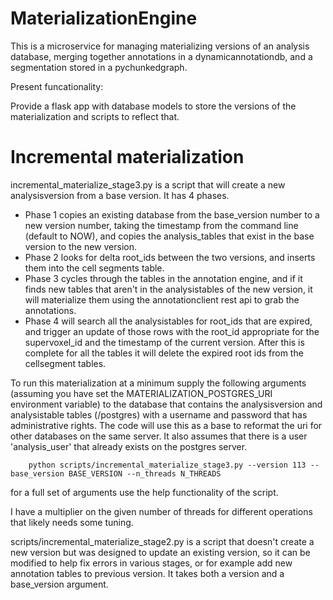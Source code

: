 # MaterializationEngine

This is a microservice for managing materializing versions of an analysis database,  merging together annotations in a dynamicannotationdb, and a segmentation stored in a pychunkedgraph.  

Present funcationality:

Provide a flask app with database models to store the versions of the materialization and scripts to reflect that.

# Incremental materialization

incremental_materialize_stage3.py is a script that will create a new analysisversion from a base version. It has 4 phases.  
- Phase 1 copies an existing database from the base_version number to a new version number, taking the timestamp from the command line (default to NOW), and copies the analysis_tables that exist in the base version to the new version.  
- Phase 2 looks for delta root_ids between the two versions, and inserts them into the cell segments table. 
- Phase 3 cycles through the tables in the annotation engine, and if it finds new tables that aren't in the analysistables of the new version, it will materialize them using the annotationclient rest api to grab the annotations.  
- Phase 4 will search all the analysistables for root_ids that are expired, and trigger an update of those rows with the root_id appropriate for the supervoxel_id and the timestamp of the current version.  After this is complete for all the tables it will delete the expired root ids from the cellsegment tables.

To run this materialization at a minimum supply the following arguments (assuming you have set the MATERIALIZATION_POSTGRES_URI environment variable) to the database that contains the analysisversion and analysistable tables (/postgres) with a username and password that has administrative rights.  The code will use this as a base to reformat the uri for other databases on the same server. It also assumes that there is a user 'analysis_user' that already exists on the postgres server.

```
    python scripts/incremental_materialize_stage3.py --version 113 --base_version BASE_VERSION --n_threads N_THREADS
```
for a full set of arguments use the help functionality of the script.

I have a multiplier on the given number of threads for different operations that likely needs some tuning.

scripts/incremental_materialize_stage2.py is a script that doesn't create a new version but was designed to update an existing version, so it can be modified to help fix errors in various stages, or for example add new annotation tables to previous version. 
It takes both a version and a base_version argument.  